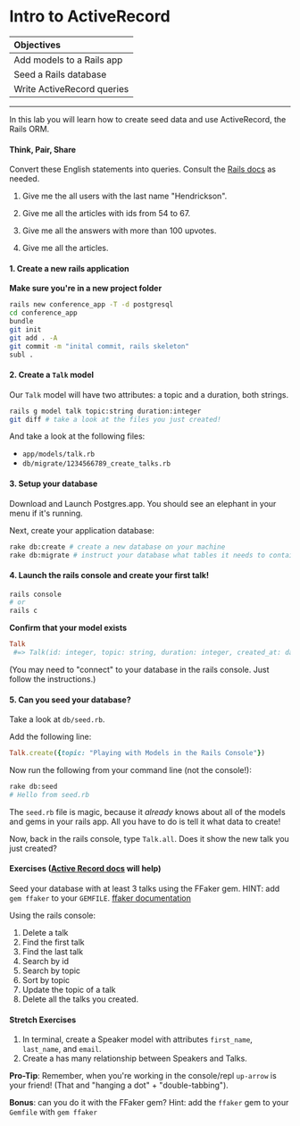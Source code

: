 # Intro to ActiveRecord

| Objectives       |  
| :------------------- |  
| Add models to a Rails app |
| Seed a Rails database |
| Write ActiveRecord queries |  
---

In this lab you will learn how to create seed data and use ActiveRecord, the Rails ORM.

#### Think, Pair, Share
Convert these English statements into queries. Consult the [Rails docs](http://guides.rubyonrails.org/active_record_querying.html) as needed.

1. Give me the all users with the last name "Hendrickson".

2. Give me all the articles with ids from 54 to 67.

3. Give me all the answers with more than 100 upvotes.

4. Give me all the articles.

#### 1. Create a new rails application
**Make sure you're in a new project folder**
``` bash
rails new conference_app -T -d postgresql
cd conference_app
bundle
git init
git add . -A
git commit -m "inital commit, rails skeleton"
subl .
```

#### 2. Create a `Talk` model
Our `Talk` model will have two attributes: a topic and a duration, both strings.
``` bash
rails g model talk topic:string duration:integer
git diff # take a look at the files you just created!
```

And take a look at the following files:  
* `app/models/talk.rb`
* `db/migrate/1234566789_create_talks.rb`

#### 3. Setup your database
Download and Launch Postgres.app. You should see an elephant in your menu if it's running.

Next, create your application database:
```bash
rake db:create # create a new database on your machine
rake db:migrate # instruct your database what tables it needs to contain
```

#### 4. Launch the rails console and create your first talk!
```bash
rails console
# or
rails c
```

**Confirm that your model exists**  
```ruby
Talk
 #=> Talk(id: integer, topic: string, duration: integer, created_at: datetime, updated_at: datetime)
```

(You may need to "connect" to your database in the rails console. Just follow the instructions.)

#### 5. Can you seed your database?
Take a look at `db/seed.rb`.

Add the following line:
```ruby
Talk.create({topic: "Playing with Models in the Rails Console"})
```

Now run the following from your command line (not the console!):
```bash
rake db:seed
# Hello from seed.rb
```

The `seed.rb` file is magic, because it _already_ knows about all of the models and gems in your rails app. All you have to do is tell it what data to create!

Now, back in the rails console, type `Talk.all`. Does it show the new talk you just created?


#### Exercises ([Active Record docs](http://guides.rubyonrails.org/active_record_basics.html) will help)
Seed your database with at least 3 talks using the FFaker gem. HINT: add `gem ffaker` to your `GEMFILE`. [ffaker documentation](https://github.com/ffaker/ffaker/blob/master/REFERENCE.md)

Using the rails console:
1. Delete a talk
1. Find the first talk
1. Find the last talk
1. Search by id
1. Search by topic
1. Sort by topic
1. Update the topic of a talk
1. Delete all the talks you created.

#### Stretch Exercises
1. In terminal, create a Speaker model with attributes `first_name`, `last_name`, and `email`.
1. Create a has many relationship between Speakers and Talks.


**Pro-Tip**: Remember, when you're working in the console/repl `up-arrow` is your friend! (That and "hanging a dot" + "double-tabbing").

**Bonus**: can you do it with the FFaker gem? Hint: add the `ffaker` gem to your `Gemfile` with `gem ffaker`
